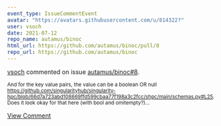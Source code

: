 ```yaml
---
event_type: IssueCommentEvent
avatar: "https://avatars.githubusercontent.com/u/814322?"
user: vsoch
date: 2021-07-12
repo_name: autamus/binoc
html_url: https://github.com/autamus/binoc/pull/8
repo_url: https://github.com/autamus/binoc
---
```


<a href='https://github.com/vsoch' target='_blank'>vsoch</a> commented on issue <a href='https://github.com/autamus/binoc/pull/8' target='_blank'>autamus/binoc#8</a>.

<small>And for the key value pairs, the value can be a boolean OR null https://github.com/singularityhub/singularity-hpc/blob/66d7a723abd108669ffd599cbaa77f198a3c2fcc/shpc/main/schemas.py#L25. Does it look okay for that here (with bool and omitempty?)...</small>

<a href='https://github.com/autamus/binoc/pull/8' target='_blank'>View Comment</a>